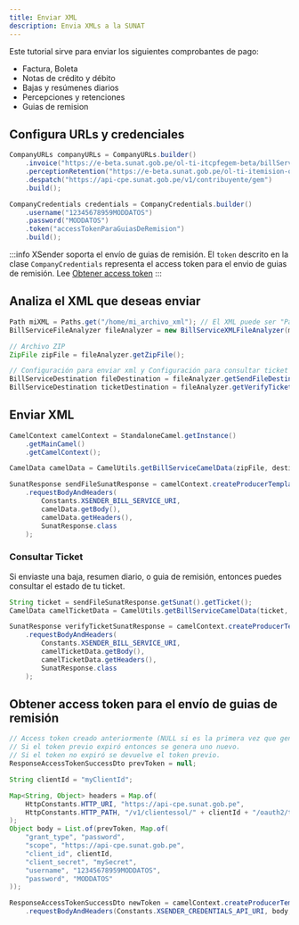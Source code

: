 ```yaml
---
title: Enviar XML
description: Envia XMLs a la SUNAT
---
```


Este tutorial sirve para enviar los siguientes comprobantes de pago:

- Factura, Boleta
- Notas de crédito y débito
- Bajas y resúmenes diarios
- Percepciones y retenciones
- Guias de remision

## Configura URLs y credenciales

```java
CompanyURLs companyURLs = CompanyURLs.builder()
    .invoice("https://e-beta.sunat.gob.pe/ol-ti-itcpfegem-beta/billService")
    .perceptionRetention("https://e-beta.sunat.gob.pe/ol-ti-itemision-otroscpe-gem-beta/billService")
    .despatch("https://api-cpe.sunat.gob.pe/v1/contribuyente/gem")
    .build();

CompanyCredentials credentials = CompanyCredentials.builder()
    .username("12345678959MODDATOS")
    .password("MODDATOS")
    .token("accessTokenParaGuiasDeRemision")
    .build();
```

:::info
XSender soporta el envío de guias de remisión. El `token` descrito en la clase `CompanyCredentials` representa el access token para el envio de guias de remisión. Lee [Obtener access token](#obtener-access-token-para-el-envío-de-guias-de-remisión)
:::

## Analiza el XML que deseas enviar

```java
Path miXML = Paths.get("/home/mi_archivo_xml"); // El XML puede ser "Path, InputStream, o bytes[]"
BillServiceFileAnalyzer fileAnalyzer = new BillServiceXMLFileAnalyzer(miXML, companyURLs);

// Archivo ZIP
ZipFile zipFile = fileAnalyzer.getZipFile();

// Configuración para enviar xml y Configuración para consultar ticket
BillServiceDestination fileDestination = fileAnalyzer.getSendFileDestination();
BillServiceDestination ticketDestination = fileAnalyzer.getVerifyTicketDestination();
```

## Enviar XML

```java
CamelContext camelContext = StandaloneCamel.getInstance()
    .getMainCamel()
    .getCamelContext();

CamelData camelData = CamelUtils.getBillServiceCamelData(zipFile, destination, credentials);

SunatResponse sendFileSunatResponse = camelContext.createProducerTemplate()
    .requestBodyAndHeaders(
        Constants.XSENDER_BILL_SERVICE_URI,
        camelData.getBody(),
        camelData.getHeaders(),
        SunatResponse.class
    );
```

### Consultar Ticket

Si enviaste una baja, resumen diario, o guia de remisión, entonces puedes consultar el estado de tu ticket.

```java
String ticket = sendFileSunatResponse.getSunat().getTicket();
CamelData camelTicketData = CamelUtils.getBillServiceCamelData(ticket, ticketDestination, credentials);

SunatResponse verifyTicketSunatResponse = camelContext.createProducerTemplate()
    .requestBodyAndHeaders(
        Constants.XSENDER_BILL_SERVICE_URI,
        camelTicketData.getBody(),
        camelTicketData.getHeaders(),
        SunatResponse.class
    );
```

## Obtener access token para el envío de guias de remisión

```java
// Access token creado anteriormente (NULL si es la primera vez que generas el token).
// Si el token previo expiró entonces se genera uno nuevo.
// Si el token no expiró se devuelve el token previo.
ResponseAccessTokenSuccessDto prevToken = null;

String clientId = "myClientId";

Map<String, Object> headers = Map.of(
    HttpConstants.HTTP_URI, "https://api-cpe.sunat.gob.pe",
    HttpConstants.HTTP_PATH, "/v1/clientessol/" + clientId + "/oauth2/token/"
);
Object body = List.of(prevToken, Map.of(
    "grant_type", "password",
    "scope", "https://api-cpe.sunat.gob.pe",
    "client_id", clientId,
    "client_secret", "mySecret",
    "username", "12345678959MODDATOS",
    "password", "MODDATOS"
));

ResponseAccessTokenSuccessDto newToken = camelContext.createProducerTemplate()
    .requestBodyAndHeaders(Constants.XSENDER_CREDENTIALS_API_URI, body, headers, ResponseAccessTokenSuccessDto.class);
```

